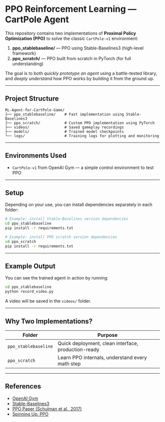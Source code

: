 # PPO Reinforcement Learning — CartPole Agent

This repository contains two implementations of **Proximal Policy Optimization (PPO)** to solve the classic `CartPole-v1` environment:

1. **ppo_stablebaseline/** — PPO using Stable-Baselines3 (high-level framework)
2. **ppo_scratch/** — PPO built from scratch in PyTorch (for full understanding)

The goal is to both *quickly prototype an agent* using a battle-tested library, and *deeply understand* how PPO works by building it from the ground up.

---

## Project Structure

```
RL-Agent-for-CartPole-Game/
├── ppo_stablebaseline/    # Fast implementation using Stable-Baselines3
├── ppo_scratch/           # Custom PPO implementation using PyTorch
├── videos/                # Saved gameplay recordings
├── models/                # Trained model checkpoints
└── logs/                  # Training logs for plotting and monitoring
```

---

## Environments Used

- `CartPole-v1` from OpenAI Gym — a simple control environment to test PPO

---

## Setup

Depending on your use, you can install dependencies separately in each folder:

```bash
# Example: install Stable-Baselines version dependencies
cd ppo_stablebaseline
pip install -r requirements.txt

# Example: install PPO scratch version dependencies
cd ppo_scratch
pip install -r requirements.txt
```

---

## Example Output

You can see the trained agent in action by running:

```bash
cd ppo_stablebaseline
python record_video.py
```

A video will be saved in the `videos/` folder.

---

## Why Two Implementations?

| Folder              | Purpose                                            |
|---------------------|----------------------------------------------------|
| `ppo_stablebaseline` | Quick deployment, clean interface, production-ready |
| `ppo_scratch`        | Learn PPO internals, understand every math step     |



---

## References

- [OpenAI Gym](https://www.gymlibrary.dev/)
- [Stable-Baselines3](https://github.com/DLR-RM/stable-baselines3)
- [PPO Paper (Schulman et al., 2017)](https://arxiv.org/abs/1707.06347)
- [Spinning Up: PPO](https://spinningup.openai.com/en/latest/algorithms/ppo.html)

